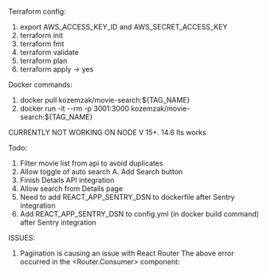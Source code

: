 Terraform config:

1. export AWS_ACCESS_KEY_ID and AWS_SECRET_ACCESS_KEY
2. terraform init
3. terraform fmt
4. terraform validate
5. terraform plan
6. terraform apply -> yes

Docker commands:

1. docker pull kozemzak/movie-search:${TAG_NAME}
2. docker run -it --rm -p 3001:3000 kozemzak/movie-search:${TAG_NAME}

CURRENTLY NOT WORKING ON NODE V 15+. 14.6 lts works

Todo:

1. Filter movie list from api to avoid duplicates
2. Allow toggle of auto search
   A. Add Search button
3. Finish Details API integration
4. Allow search from Details page
5. Need to add REACT_APP_SENTRY_DSN to dockerfile after Sentry integration
6. Add REACT_APP_SENTRY_DSN to config.yml (in docker build command) after Sentry integration

ISSUES:

1. Pagination is causing an issue with React Router
   The above error occurred in the <Router.Consumer> component:
